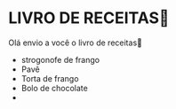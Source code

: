 # LIVRO DE RECEITAS:baby_chick:

Olá envio a você o livro de receitas:cake:

- strogonofe de frango
- Pavê
- Torta de frango
- Bolo de chocolate
- 

